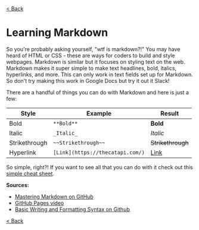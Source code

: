 [< Back](https://paulmichaelarmstrong.github.io/reading-notes/)

# Learning Markdown
So you're probably asking yourself, "wtf is markdown?!" You may have heard of HTML or CSS - these are ways for coders to build and style webpages. Markdown is similar but it focuses on styling text on the web. Markdown makes it super simple to make text headlines, bold, italics, hyperlinks, and more. This can only work in text fields set up for Markdown. So don't try making this work in Google Docs but try it out it Slack!

There are a handful of things you can do with Markdown and here is just a few:

Style | Example | Result
--- | --- | ---
Bold | `**Bold**` | **Bold** 
Italic | `_Italic_` | _Italic_
Strikethrough | `~~Strikethrough~~` | ~~Strikethrough~~
Hyperlink | `[Link](https://thecatapi.com/)` | [Link](https://thecatapi.com/)

So simple, right?! If you want to see all that you can do with it check out this [simple cheat sheet](https://www.markdownguide.org/cheat-sheet/).

**Sources:**
- [Mastering Markdown on GitHub](https://guides.github.com/features/mastering-markdown/)
- [GitHub Pages video](https://youtu.be/2MsN8gpT6jY)
- [Basic Writing and Formatting Syntax on Github](https://docs.github.com/en/github/writing-on-github/getting-started-with-writing-and-formatting-on-github/basic-writing-and-formatting-syntax)

[< Back](https://paulmichaelarmstrong.github.io/reading-notes/)
